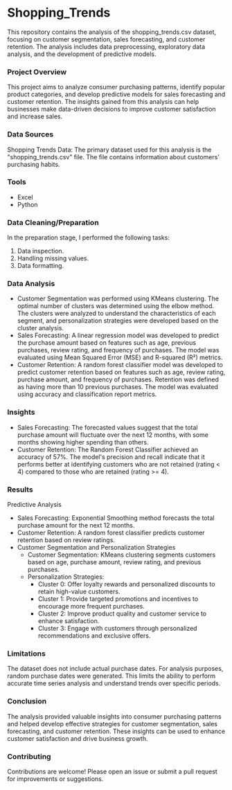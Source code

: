 # Shopping_Trends
This repository contains the analysis of the shopping_trends.csv dataset, focusing on customer segmentation, sales forecasting, and customer retention. The analysis includes data preprocessing, exploratory data analysis, and the development of predictive models.

### Project Overview
This project aims to analyze consumer purchasing patterns, identify popular product categories, and develop predictive models for sales forecasting and customer retention. The insights gained from this analysis can help businesses make data-driven decisions to improve customer satisfaction and increase sales.


### Data Sources
Shopping Trends Data: The primary dataset used for this analysis is the "shopping_trends.csv" file. The file contains information about customers' purchasing habits.

### Tools
- Excel
- Python

### Data Cleaning/Preparation
In the preparation stage, I performed the following tasks:
1. Data inspection.
2. Handling missing values.
3. Data formatting.

### Data Analysis
- Customer Segmentation was performed using KMeans clustering. The optimal number of clusters was determined using the elbow method. The clusters were analyzed to understand the characteristics of each segment, and personalization strategies were developed based on the cluster analysis.
- Sales Forecasting:
A linear regression model was developed to predict the purchase amount based on features such as age, previous purchases, review rating, and frequency of purchases. The model was evaluated using Mean Squared Error (MSE) and R-squared (R²) metrics.
- Customer Retention:
A random forest classifier model was developed to predict customer retention based on features such as age, review rating, purchase amount, and frequency of purchases. Retention was defined as having more than 10 previous purchases. The model was evaluated using accuracy and classification report metrics.

### Insights
- Sales Forecasting: The forecasted values suggest that the total purchase amount will fluctuate over the next 12 months, with some months showing higher spending than others.
- Customer Retention: The Random Forest Classifier achieved an accuracy of 57%. The model's precision and recall indicate that it performs better at identifying customers who are not retained (rating < 4) compared to those who are retained (rating >= 4).


### Results
    
Predictive Analysis
- Sales Forecasting: Exponential Smoothing method forecasts the total purchase amount for the next 12 months.
- Customer Retention: A random forest classifier predicts customer retention based on review ratings.
- Customer Segmentation and Personalization Strategies
    - Customer Segmentation: KMeans clustering segments customers based on age, purchase amount, review rating, and previous purchases.
    - Personalization Strategies:
         - Cluster 0: Offer loyalty rewards and personalized discounts to retain high-value customers.
         - Cluster 1: Provide targeted promotions and incentives to encourage more frequent purchases.
         - Cluster 2: Improve product quality and customer service to enhance satisfaction.
         - Cluster 3: Engage with customers through personalized recommendations and exclusive offers.

### Limitations

The dataset does not include actual purchase dates. For analysis purposes, random purchase dates were generated. This limits the ability to perform accurate time series analysis and understand trends over specific periods.

### Conclusion
The analysis provided valuable insights into consumer purchasing patterns and helped develop effective strategies for customer segmentation, sales forecasting, and customer retention. These insights can be used to enhance customer satisfaction and drive business growth.

### Contributing
Contributions are welcome! Please open an issue or submit a pull request for improvements or suggestions.

